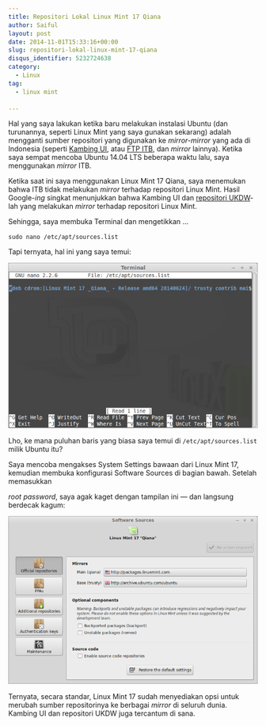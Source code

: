 ```yaml
---
title: Repositori Lokal Linux Mint 17 Qiana
author: Saiful
layout: post
date: 2014-11-01T15:33:16+00:00
slug: repositori-lokal-linux-mint-17-qiana
disqus_identifier: 5232724638
category:
  - Linux
tag:
  - linux mint

---
```

Hal yang saya lakukan ketika baru melakukan instalasi Ubuntu (dan turunannya, seperti Linux Mint yang saya gunakan sekarang) adalah mengganti sumber repositori yang digunakan ke _mirror-mirror_ yang ada di Indonesia (seperti [Kambing UI][1], atau [FTP ITB][2], dan _mirror_ lainnya). Ketika saya sempat mencoba Ubuntu 14.04 LTS beberapa waktu lalu, saya menggunakan _mirror_ ITB.

Ketika saat ini saya menggunakan Linux Mint 17 Qiana, saya menemukan bahwa ITB tidak melakukan _mirror_ terhadap repositori Linux Mint. Hasil Google-_ing_ singkat menunjukkan bahwa Kambing UI dan [repositori UKDW][3]-lah yang melakukan _mirror_ terhadap repositori Linux Mint.

Sehingga, saya membuka Terminal dan mengetikkan ...

```
sudo nano /etc/apt/sources.list
```

Tapi ternyata, hal ini yang saya temui:

![](repo-lokal-1.png)

Lho, ke mana puluhan baris yang biasa saya temui di `/etc/apt/sources.list` milik Ubuntu itu?

<!--more-->Saya mencoba mengakses System Settings bawaan dari Linux Mint 17, kemudian membuka konfigurasi Software Sources di bagian bawah. Setelah memasukkan
_root password_, saya agak kaget dengan tampilan ini — dan langsung berdecak kagum:

![](repo-lokal-2.png)

Ternyata, secara standar, Linux Mint 17 sudah menyediakan opsi untuk merubah sumber repositorinya ke berbagai _mirror_ di seluruh dunia. Kambing UI dan repositori UKDW juga tercantum di sana.

 [1]: http://kambing.ui.ac.id/
 [2]: ftp://ftp.itb.ac.id/pub/
 [3]: http://repo.ukdw.ac.id/
